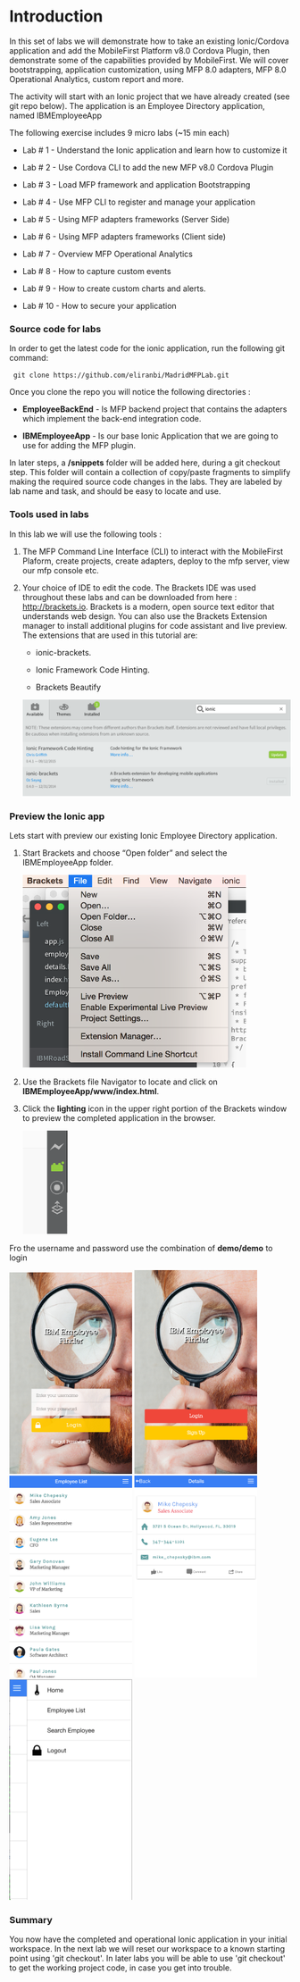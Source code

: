 Introduction
============

In this set of labs we will demonstrate how to take an existing Ionic/Cordova
application and add the MobileFirst Platform v8.0 Cordova Plugin, then
demonstrate some of the capabilities provided by MobileFirst. We will cover
bootstrapping, application customization, using MFP 8.0 adapters, MFP 8.0
Operational Analytics, custom report and more.

The activity will start with an Ionic project that we have already created (see
git repo below). The application is an Employee Directory application, named
IBMEmployeeApp

The following exercise includes 9 micro labs (\~15 min each)

-   Lab \# 1 - Understand the Ionic application and learn how to customize it

-   Lab \# 2 - Use Cordova CLI to add the new MFP v8.0 Cordova Plugin

-   Lab \# 3 - Load MFP framework and application Bootstrapping

-   Lab \# 4 - Use MFP CLI to register and manage your application

-   Lab \# 5 - Using MFP adapters frameworks (Server Side)

-   Lab \# 6 - Using MFP adapters frameworks (Client side)

-   Lab \# 7 - Overview MFP Operational Analytics

-   Lab \# 8 - How to capture custom events

-   Lab \# 9 - How to create custom charts and alerts.

-   Lab \# 10 - How to secure your application

### Source code for labs

In order to get the latest code for the ionic application, run the following git
command:

~~~~~~~~~~~~~~~~~~~~~~~~~~~~~~~~~~~~~~~~~~~~~~~~~~~~~~~~~~~~~~~~~~~~~~~~~~~~~~~~
 git clone https://github.com/eliranbi/MadridMFPLab.git
~~~~~~~~~~~~~~~~~~~~~~~~~~~~~~~~~~~~~~~~~~~~~~~~~~~~~~~~~~~~~~~~~~~~~~~~~~~~~~~~

Once you clone the repo you will notice the following directories :

-   **EmployeeBackEnd** - Is MFP backend project that contains the adapters
    which implement the back-end integration code.

-   **IBMEmployeeApp** - Is our base Ionic Application that we are going to use
    for adding the MFP plugin.

In later steps, a **/snippets** folder will be added here, during a git checkout
step. This folder will contain a collection of copy/paste fragments to simplify
making the required source code changes in the labs. They are labeled by lab
name and task, and should be easy to locate and use.

### Tools used in labs

In this lab we will use the following tools :

1.  The MFP Command Line Interface (CLI) to interact with the MobileFirst
    Plaform, create projects, create adapters, deploy to the mfp server, view
    our mfp console etc.

2.  Your choice of IDE to edit the code. The Brackets IDE was used throughout
    these labs and can be downloaded from here : <http://brackets.io>. Brackets
    is a modern, open source text editor that understands web design. You can
    also use the Brackets Extension manager to install additional plugins for
    code assistant and live preview. The extensions that are used in this
    tutorial are:

    -   ionic-brackets.

    -   Ionic Framework Code Hinting.

    -   Brackets Beautify

	<img src=images/Intro-03-brackets-extensions.png width=600>

### Preview the Ionic app

Lets start with preview our existing Ionic Employee Directory application.

1.  Start Brackets and choose “Open folder” and select the IBMEmployeeApp
    folder.

	<img src=images/Intro-04-open.png width=400>	


2.  Use the Brackets file Navigator to locate and click on
    **IBMEmployeeApp/www/index.html**.
    


3.  Click the **lighting** icon in the upper right portion of the Brackets
    window to preview the completed application in the browser.

    <img src=images/Intro-05-brackets-icons.png width=80>

Fro the username and password use the combination of **demo/demo** to login

<img src=images/Intro-05.1-app-login.png width=220>
<img src=images/Intro-06-app-splash.png width=220>
<img src=images/Intro-07-app-list.png.png width=220>
<img src=images/Intro-08-app-details.png width=220>
<img src=images/Intro-09-app-slider.png width=220>
  


### Summary

You now have the completed and operational Ionic application in your initial
workspace. In the next lab we will reset our workspace to a known starting point
using 'git checkout'. In later labs you will be able to use 'git checkout' to
get the working project code, in case you get into trouble.
